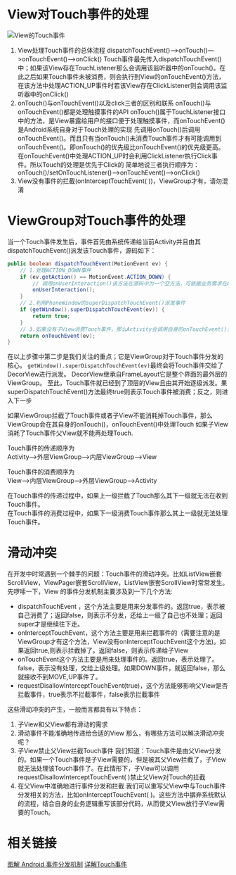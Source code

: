 # View对Touch事件的处理
![View的Touch事件](http://img.blog.csdn.net/20160601225357520)

1. View处理Touch事件的总体流程
dispatchTouchEvent()—>onTouch()—>onTouchEvent()—>onClick()
Touch事件最先传入dispatchTouchEvent()中；如果该View存在TouchListener那么会调用该监听器中的onTouch()。在此之后如果Touch事件未被消费，则会执行到View的onTouchEvent()方法，在该方法中处理ACTION_UP事件时若该View存在ClickListener则会调用该监听器中的onClick()
2. onTouch()与onTouchEvent()以及click三者的区别和联系
onTouch()与onTouchEvent()都是处理触摸事件的API
onTouch()属于TouchListener接口中的方法，是View暴露给用户的接口便于处理触摸事件，而onTouchEvent()是Android系统自身对于Touch处理的实现
先调用onTouch()后调用onTouchEvent()。而且只有当onTouch()未消费Touch事件才有可能调用到onTouchEvent()。即onTouch()的优先级比onTouchEvent()的优先级更高。
在onTouchEvent()中处理ACTION_UP时会利用ClickListener执行Click事件。所以Touch的处理是优先于Click的
简单地说三者执行顺序为：onTouch()/setOnTouchListener()–>onTouchEvent()–>onClick()
3. View没有事件的拦截(onInterceptTouchEvent( ))，ViewGroup才有，请勿混淆


# ViewGroup对Touch事件的处理
当一个Touch事件发生后，事件首先由系统传递给当前Activity并且由其dispatchTouchEvent()派发该Touch事件，源码如下：
```java
public boolean dispatchTouchEvent(MotionEvent ev) {
    // 1.处理ACTION_DOWN事件
    if (ev.getAction() == MotionEvent.ACTION_DOWN) {
        // 调用onUserInteraction()该方法在源码中为一个空方法，可依据业务需求在Activity中覆写该方法。
        onUserInteraction();
    }
    // 2.利用PhoneWindow的superDispatchTouchEvent()派发事件
    if (getWindow().superDispatchTouchEvent(ev)) {
        return true;
    }
    // 3.如果没有子View消费Touch事件，那么Activity会调用自身的onTouchEvent()处理Touch.
    return onTouchEvent(ev);
}
```
在以上步骤中第二步是我们关注的重点；它是ViewGroup对于Touch事件分发的核心。 `getWindow().superDispatchTouchEvent(ev)`最终会将Touch事件交给了DecorView进行派发。
DecorView继承自FrameLayout它是整个界面的最外层的ViewGroup。
至此，Touch事件就已经到了顶层的View且由其开始逐级派发。果superDispatchTouchEvent()方法最终true则表示Touch事件被消费；反之，则进入下一步

如果ViewGroup拦截了Touch事件或者子View不能消耗掉Touch事件，那么ViewGroup会在其自身的onTouch()，onTouchEvent()中处理Touch
如果子View消耗了Touch事件父View就不能再处理Touch.

Touch事件的传递顺序为  
Activity–>外层ViewGroup–>内层ViewGroup–>View

Touch事件的消费顺序为  
View–>内层ViewGroup–>外层ViewGroup–>Activity

在Touch事件的传递过程中，如果上一级拦截了Touch那么其下一级就无法在收到Touch事件。  
在Touch事件的消费过程中，如果下一级消费Touch事件那么其上一级就无法处理Touch事件。



# 滑动冲突
在开发中时常遇到一个棘手的问题：Touch事件的滑动冲突。比如ListView嵌套ScrollView，ViewPager嵌套ScrollView，ListView嵌套ScrollView时常常发生。
先啰嗦一下，View 的事件分发机制主要涉及到一下几个方法:
* dispatchTouchEvent ，这个方法主要是用来分发事件的。返回true，表示被自己消费了；返回false，则表示不分发，还给上一级了自己也不处理；返回super才是继续往下走。
* onInterceptTouchEvent，这个方法主要是用来拦截事件的（需要注意的是ViewGroup才有这个方法，View没有onInterceptTouchEvent这个方法)。如果返回true,则表示拦截掉了。返回false，则表示传递给子View
* onTouchEvent这个方法主要是用来处理事件的。返回true，表示处理了。false，表示没有处理，交给上级处理。如果DOWN事件，就返回false，那么就接收不到MOVE,UP事件了。
* requestDisallowInterceptTouchEvent(true)，这个方法能够影响父View是否拦截事件，true表示不拦截事件，false表示拦截事件

这些滑动冲突的产生，一般而言都具有以下特点：

1. 子View和父View都有滑动的需求
2. 滑动事件不能准确地传递给合适的View
那么，有哪些方法可以解决滑动冲突呢？
1. 子View禁止父View拦截Touch事件
我们知道：Touch事件是由父View分发的。如果一个Touch事件是子View需要的，但是被其父View拦截了，子View就无法处理该Touch事件了。在此情形下，子View可以调用requestDisallowInterceptTouchEvent( )禁止父View对Touch的拦截
2. 在父View中准确地进行事件分发和拦截
我们可以重写父View中与Touch事件分发相关的方法，比如onInterceptTouchEvent( )。这些方法中摒弃系统默认的流程，结合自身的业务逻辑重写该部分代码，从而使父View放行子View需要的Touch。

# 相关链接
[图解 Android 事件分发机制](http://www.jianshu.com/p/e99b5e8bd67b#)
[详解Touch事件](http://blog.csdn.net/lfdfhl/article/details/51603088)
